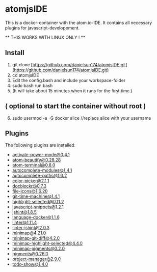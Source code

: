 # atomjsIDE
This is a docker-container with the atom.io-IDE. It contains all necessary plugins for javascript-developement.

** THIS WORKS WITH LINUX ONLY ! **

## Install
1. git clone [https://github.com/danielsun174/atomjsIDE.git](https://github.com/danielsun174/atomjsIDE.git)
2. cd atomjsIDE
3. Edit the config.bash and include your workspace-folder
4. sudo bash run.bash
5. (It will take about 15 minutes when it runs for the first time.)

## ( optional to start the container without root )
6. sudo usermod -a -G docker alice //replace alice with your username


## Plugins
The following plugins are installed:

- activate-power-mode@0.4.1
- atom-beautify@0.28.28
- atom-terminal@0.8.0
- autocomplete-modules@1.4.1
- autocomplete-paths@1.0.2
- color-picker@2.1.1
- docblockr@0.7.3
- file-icons@1.6.20
- git-time-machine@1.4.1
- highlight-selected@0.11.2
- javascript-snippets@1.2.1
- jshint@1.8.5
- language-docker@1.1.6
- linter@1.11.4
- linter-jshint@2.0.3
- minimap@4.21.0
- minimap-git-diff@4.2.0
- minimap-highlight-selected@4.4.0
- minimap-pigments@0.2.0
- pigments@0.26.0
- project-manager@2.9.0
- todo-show@1.4.0
